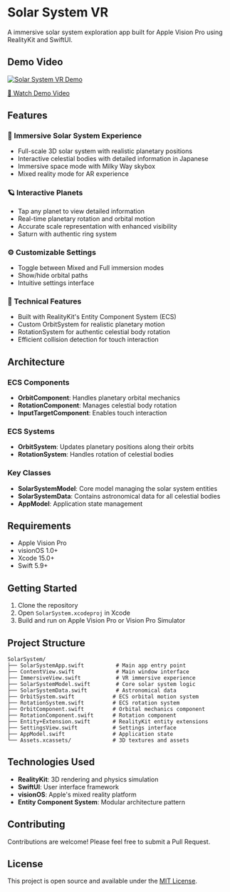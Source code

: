 # Solar System VR

A immersive solar system exploration app built for Apple Vision Pro using RealityKit and SwiftUI.

## Demo Video

[![Solar System VR Demo](https://img.shields.io/badge/Demo-Video-blue)](https://drive.google.com/file/d/1a0lbPCwFUPL1qoG5rxmv61nrmJKsPYLy/view?usp=sharing)

[🎥 Watch Demo Video](https://drive.google.com/file/d/1a0lbPCwFUPL1qoG5rxmv61nrmJKsPYLy/view?usp=sharing)

## Features

### 🌌 Immersive Solar System Experience
- Full-scale 3D solar system with realistic planetary positions
- Interactive celestial bodies with detailed information in Japanese
- Immersive space mode with Milky Way skybox
- Mixed reality mode for AR experience

### 🪐 Interactive Planets
- Tap any planet to view detailed information
- Real-time planetary rotation and orbital motion
- Accurate scale representation with enhanced visibility
- Saturn with authentic ring system

### ⚙️ Customizable Settings
- Toggle between Mixed and Full immersion modes
- Show/hide orbital paths
- Intuitive settings interface

### 🎯 Technical Features
- Built with RealityKit's Entity Component System (ECS)
- Custom OrbitSystem for realistic planetary motion
- RotationSystem for authentic celestial body rotation
- Efficient collision detection for touch interaction

## Architecture

### ECS Components
- **OrbitComponent**: Handles planetary orbital mechanics
- **RotationComponent**: Manages celestial body rotation
- **InputTargetComponent**: Enables touch interaction

### ECS Systems
- **OrbitSystem**: Updates planetary positions along their orbits
- **RotationSystem**: Handles rotation of celestial bodies

### Key Classes
- **SolarSystemModel**: Core model managing the solar system entities
- **SolarSystemData**: Contains astronomical data for all celestial bodies
- **AppModel**: Application state management

## Requirements

- Apple Vision Pro
- visionOS 1.0+
- Xcode 15.0+
- Swift 5.9+

## Getting Started

1. Clone the repository
2. Open `SolarSystem.xcodeproj` in Xcode
3. Build and run on Apple Vision Pro or Vision Pro Simulator

## Project Structure

```
SolarSystem/
├── SolarSystemApp.swift          # Main app entry point
├── ContentView.swift             # Main window interface
├── ImmersiveView.swift           # VR immersive experience
├── SolarSystemModel.swift        # Core solar system logic
├── SolarSystemData.swift         # Astronomical data
├── OrbitSystem.swift            # ECS orbital motion system
├── RotationSystem.swift         # ECS rotation system
├── OrbitComponent.swift         # Orbital mechanics component
├── RotationComponent.swift      # Rotation component
├── Entity+Extension.swift       # RealityKit entity extensions
├── SettingsView.swift           # Settings interface
├── AppModel.swift               # Application state
└── Assets.xcassets/             # 3D textures and assets
```

## Technologies Used

- **RealityKit**: 3D rendering and physics simulation
- **SwiftUI**: User interface framework
- **visionOS**: Apple's mixed reality platform
- **Entity Component System**: Modular architecture pattern

## Contributing

Contributions are welcome! Please feel free to submit a Pull Request.

## License

This project is open source and available under the [MIT License](LICENSE). 